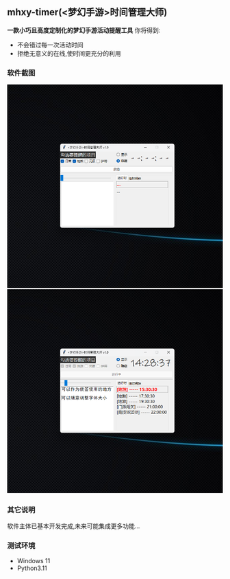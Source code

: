 ## mhxy-timer(<梦幻手游>时间管理大师)
**一款小巧且高度定制化的梦幻手游活动提醒工具**
你将得到:
- 不会错过每一次活动时间
- 拒绝无意义的在线,使时间更充分的利用

### 软件截图
![开启前](image/w1.png)<br>
![开启后](image/w2.png)

### 其它说明
软件主体已基本开发完成,未来可能集成更多功能...

### 测试环境
- Windows 11
- Python3.11






